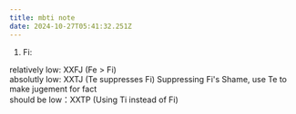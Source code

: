 ```yaml
---
title: mbti note
date: 2024-10-27T05:41:32.251Z
---
```


1. Fi:     

relatively low: XXFJ (Fe > Fi)  
absolutly low:  XXTJ (Te suppresses Fi) Suppressing Fi's Shame, use Te to make jugement for fact  
should be low：XXTP (Using Ti instead of Fi)